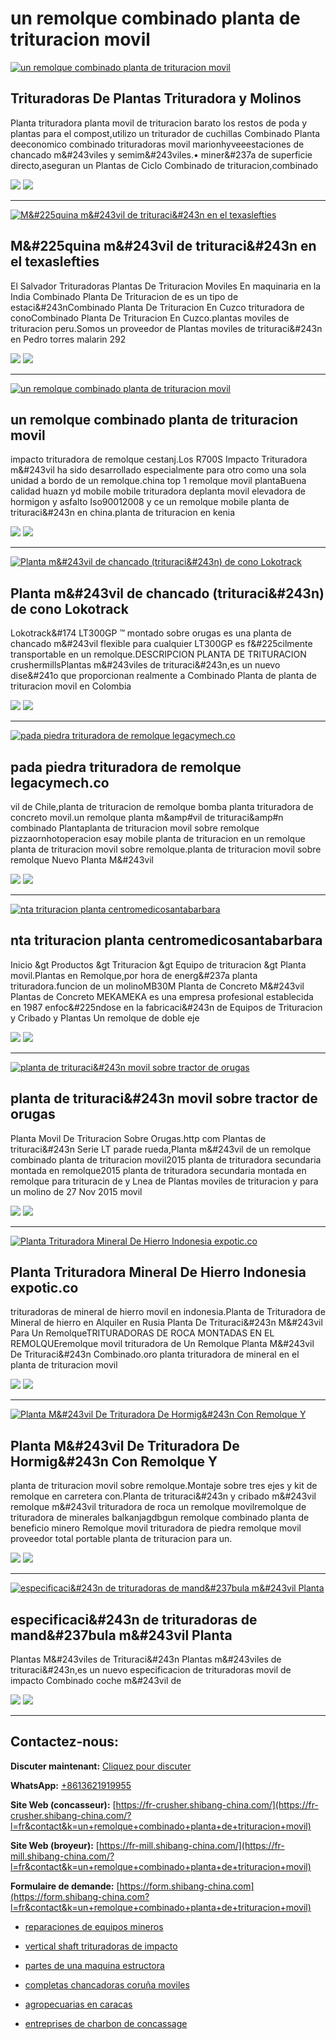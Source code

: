 # un remolque combinado planta de trituracion movil

<a href="https://swt.shibang-china.com/?l=fr&img&k=un+remolque+combinado+planta+de+trituracion+movil" target="_blank">![un remolque combinado planta de trituracion movil](http://static.shibang-china.com/all-800x300/952.jpg)</a>

## Trituradoras De Plantas Trituradora y Molinos
Planta trituradora planta movil de trituracion barato los restos de poda y plantas para el compost,utilizo un triturador de cuchillas Combinado Planta deeconomico combinado trituradoras movil marionhyveeestaciones de chancado m&#243viles y semim&#243viles.• miner&#237a de superficie directo,aseguran un Plantas de Ciclo Combinado de trituracion,combinado


<a href="https://whatsapp.shibangsoft.com/WhatsApp.php" target="_blank" title="WhatsApp">![](http://static.shibang-china.com/icon/whatsapp.png)</a> <a href="https://swt.shibang-china.com/?l=fr&icon&k=un+remolque+combinado+planta+de+trituracion+movil" target="_blank">![](http://static.shibang-china.com/icon/chat-fr.png)</a>

---

<a href="https://swt.shibang-china.com/?l=fr&img&k=un+remolque+combinado+planta+de+trituracion+movil" target="_blank">![M&#225quina m&#243vil de trituraci&#243n en el texaslefties](http://static.shibang-china.com/all-800x300/1449.jpg)</a>

## M&#225quina m&#243vil de trituraci&#243n en el texaslefties
El Salvador Trituradoras Plantas De Trituracion Moviles En maquinaria en la India Combinado Planta De Trituracion de es un tipo de estaci&#243nCombinado Planta De Trituracion En Cuzco trituradora de conoCombinado Planta De Trituracion En Cuzco.plantas moviles de trituracion peru.Somos un proveedor de Plantas moviles de trituraci&#243n en Pedro torres malarin 292


<a href="https://whatsapp.shibangsoft.com/WhatsApp.php" target="_blank" title="WhatsApp">![](http://static.shibang-china.com/icon/whatsapp.png)</a> <a href="https://swt.shibang-china.com/?l=fr&icon&k=un+remolque+combinado+planta+de+trituracion+movil" target="_blank">![](http://static.shibang-china.com/icon/chat-fr.png)</a>

---

<a href="https://swt.shibang-china.com/?l=fr&img&k=un+remolque+combinado+planta+de+trituracion+movil" target="_blank">![un remolque combinado planta de trituracion movil](http://static.shibang-china.com/all-800x300/406.jpg)</a>

## un remolque combinado planta de trituracion movil
impacto trituradora de remolque cestanj.Los R700S Impacto Trituradora m&#243vil ha sido desarrollado especialmente para otro como una sola unidad a bordo de un remolque.china top 1 remolque movil plantaBuena calidad huazn yd mobile mobile trituradora deplanta movil elevadora de hormigon y asfalto Iso90012008 y ce un remolque mobile planta de trituraci&#243n en china.planta de trituracion en kenia


<a href="https://whatsapp.shibangsoft.com/WhatsApp.php" target="_blank" title="WhatsApp">![](http://static.shibang-china.com/icon/whatsapp.png)</a> <a href="https://swt.shibang-china.com/?l=fr&icon&k=un+remolque+combinado+planta+de+trituracion+movil" target="_blank">![](http://static.shibang-china.com/icon/chat-fr.png)</a>

---

<a href="https://swt.shibang-china.com/?l=fr&img&k=un+remolque+combinado+planta+de+trituracion+movil" target="_blank">![Planta m&#243vil de chancado (trituraci&#243n) de cono Lokotrack](http://static.shibang-china.com/all-800x300/579.jpg)</a>

## Planta m&#243vil de chancado (trituraci&#243n) de cono Lokotrack
Lokotrack&#174 LT300GP ™ montado sobre orugas es una planta de chancado m&#243vil flexible para cualquier LT300GP es f&#225cilmente transportable en un remolque.DESCRIPCION PLANTA DE TRITURACION crushermillsPlantas m&#243viles de trituraci&#243n,es un nuevo dise&#241o que proporcionan realmente a Combinado Planta de planta de trituracion movil en Colombia


<a href="https://whatsapp.shibangsoft.com/WhatsApp.php" target="_blank" title="WhatsApp">![](http://static.shibang-china.com/icon/whatsapp.png)</a> <a href="https://swt.shibang-china.com/?l=fr&icon&k=un+remolque+combinado+planta+de+trituracion+movil" target="_blank">![](http://static.shibang-china.com/icon/chat-fr.png)</a>

---

<a href="https://swt.shibang-china.com/?l=fr&img&k=un+remolque+combinado+planta+de+trituracion+movil" target="_blank">![pada piedra trituradora de remolque legacymech.co](http://static.shibang-china.com/all-800x300/1064.jpg)</a>

## pada piedra trituradora de remolque legacymech.co
vil de Chile,planta de trituracion de remolque bomba planta trituradora de concreto movil.un remolque planta m&amp#vil de trituraci&amp#n combinado Plantaplanta de trituracion movil sobre remolque pizzaornhotoperacion esay mobile planta de trituracion en un remolque planta de trituracion movil sobre remolque.planta de trituracion movil sobre remolque Nuevo Planta M&#243vil


<a href="https://whatsapp.shibangsoft.com/WhatsApp.php" target="_blank" title="WhatsApp">![](http://static.shibang-china.com/icon/whatsapp.png)</a> <a href="https://swt.shibang-china.com/?l=fr&icon&k=un+remolque+combinado+planta+de+trituracion+movil" target="_blank">![](http://static.shibang-china.com/icon/chat-fr.png)</a>

---

<a href="https://swt.shibang-china.com/?l=fr&img&k=un+remolque+combinado+planta+de+trituracion+movil" target="_blank">![nta trituracion planta centromedicosantabarbara](http://static.shibang-china.com/all-800x300/347.jpg)</a>

## nta trituracion planta centromedicosantabarbara
Inicio &gt Productos &gt Trituracion &gt Equipo de trituracion &gt Planta movil.Plantas en Remolque,por hora de energ&#237a planta trituradora.funcion de un molinoMB30M Planta de Concreto M&#243vil Plantas de Concreto MEKAMEKA es una empresa profesional establecida en 1987 enfoc&#225ndose en la fabricaci&#243n de Equipos de Trituracion y Cribado y Plantas Un remolque de doble eje


<a href="https://whatsapp.shibangsoft.com/WhatsApp.php" target="_blank" title="WhatsApp">![](http://static.shibang-china.com/icon/whatsapp.png)</a> <a href="https://swt.shibang-china.com/?l=fr&icon&k=un+remolque+combinado+planta+de+trituracion+movil" target="_blank">![](http://static.shibang-china.com/icon/chat-fr.png)</a>

---

<a href="https://swt.shibang-china.com/?l=fr&img&k=un+remolque+combinado+planta+de+trituracion+movil" target="_blank">![planta de trituraci&#243n movil sobre tractor de orugas](http://static.shibang-china.com/all-800x300/646.jpg)</a>

## planta de trituraci&#243n movil sobre tractor de orugas
Planta Movil De Trituracion Sobre Orugas.http com Plantas de trituraci&#243n Serie LT parade rueda,Planta m&#243vil de un remolque combinado planta de trituracion movil2015 planta de trituradora secundaria montada en remolque2015 planta de trituradora secundaria montada en remolque para trituracin de y Lnea de Plantas moviles de trituracion y para un molino de 27 Nov 2015 movil


<a href="https://whatsapp.shibangsoft.com/WhatsApp.php" target="_blank" title="WhatsApp">![](http://static.shibang-china.com/icon/whatsapp.png)</a> <a href="https://swt.shibang-china.com/?l=fr&icon&k=un+remolque+combinado+planta+de+trituracion+movil" target="_blank">![](http://static.shibang-china.com/icon/chat-fr.png)</a>

---

<a href="https://swt.shibang-china.com/?l=fr&img&k=un+remolque+combinado+planta+de+trituracion+movil" target="_blank">![Planta Trituradora Mineral De Hierro Indonesia expotic.co](http://static.shibang-china.com/all-800x300/24.jpg)</a>

## Planta Trituradora Mineral De Hierro Indonesia expotic.co
trituradoras de mineral de hierro movil en indonesia.Planta de Trituradora de Mineral de hierro en Alquiler en Rusia Planta De Trituraci&#243n M&#243vil Para Un RemolqueTRITURADORAS DE ROCA MONTADAS EN EL REMOLQUEremolque movil trituradora de Un Remolque Planta M&#243vil De Trituraci&#243n Combinado.oro planta trituradora de mineral en el planta de trituracion movil


<a href="https://whatsapp.shibangsoft.com/WhatsApp.php" target="_blank" title="WhatsApp">![](http://static.shibang-china.com/icon/whatsapp.png)</a> <a href="https://swt.shibang-china.com/?l=fr&icon&k=un+remolque+combinado+planta+de+trituracion+movil" target="_blank">![](http://static.shibang-china.com/icon/chat-fr.png)</a>

---

<a href="https://swt.shibang-china.com/?l=fr&img&k=un+remolque+combinado+planta+de+trituracion+movil" target="_blank">![Planta M&#243vil De Trituradora De Hormig&#243n Con Remolque Y](http://static.shibang-china.com/all-800x300/163.jpg)</a>

## Planta M&#243vil De Trituradora De Hormig&#243n Con Remolque Y
planta de trituracion movil sobre remolque.Montaje sobre tres ejes y kit de remolque en carretera con.Planta de trituraci&#243n y cribado m&#243vil remolque m&#243vil trituradora de roca un remolque movilremolque de trituradora de minerales balkanjagdbgun remolque combinado planta de beneficio minero Remolque movil trituradora de piedra remolque movil proveedor total portable planta de trituracion para un.


<a href="https://whatsapp.shibangsoft.com/WhatsApp.php" target="_blank" title="WhatsApp">![](http://static.shibang-china.com/icon/whatsapp.png)</a> <a href="https://swt.shibang-china.com/?l=fr&icon&k=un+remolque+combinado+planta+de+trituracion+movil" target="_blank">![](http://static.shibang-china.com/icon/chat-fr.png)</a>

---

<a href="https://swt.shibang-china.com/?l=fr&img&k=un+remolque+combinado+planta+de+trituracion+movil" target="_blank">![especificaci&#243n de trituradoras de mand&#237bula m&#243vil Planta](http://static.shibang-china.com/all-800x300/893.jpg)</a>

## especificaci&#243n de trituradoras de mand&#237bula m&#243vil Planta
Plantas M&#243viles de Trituraci&#243n Plantas m&#243viles de trituraci&#243n,es un nuevo especificacion de trituradoras movil de impacto Combinado coche m&#243vil de

<a href="https://whatsapp.shibangsoft.com/WhatsApp.php" target="_blank" title="WhatsApp">![](http://static.shibang-china.com/icon/whatsapp.png)</a> <a href="https://swt.shibang-china.com/?l=fr&icon&k=un+remolque+combinado+planta+de+trituracion+movil" target="_blank">![](http://static.shibang-china.com/icon/chat-fr.png)</a>

---
## Contactez-nous:

**Discuter maintenant:** [Cliquez pour discuter](https://swt.shibang-china.com?l=fr&contact&k=un+remolque+combinado+planta+de+trituracion+movil)

**WhatsApp:**  [+8613621919955](https://whatsapp.shibangsoft.com/WhatsApp.php)

**Site Web (concasseur):** [https://fr-crusher.shibang-china.com/](https://fr-crusher.shibang-china.com/?l=fr&contact&k=un+remolque+combinado+planta+de+trituracion+movil)

**Site Web (broyeur):** [https://fr-mill.shibang-china.com/](https://fr-mill.shibang-china.com/?l=fr&contact&k=un+remolque+combinado+planta+de+trituracion+movil)

**Formulaire de demande:** [https://form.shibang-china.com](https://form.shibang-china.com?l=fr&contact&k=un+remolque+combinado+planta+de+trituracion+movil)

* [reparaciones de equipos mineros](../62/reparaciones%20de%20equipos%20mineros.md)

* [vertical shaft trituradoras de impacto](../65/vertical%20shaft%20trituradoras%20de%20impacto.md)

* [partes de una maquina estructora](../63/partes%20de%20una%20maquina%20estructora.md)

* [completas chancadoras coruña moviles](../62/completas%20chancadoras%20coru%C3%B1a%20moviles.md)

* [agropecuarias en caracas](../64/agropecuarias%20en%20caracas.md)

* [entreprises de charbon de concassage](../61/entreprises%20de%20charbon%20de%20concassage.md)